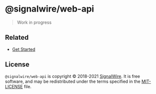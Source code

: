 # @signalwire/web-api

> Work in progress

## Related

- [Get Started](https://developer.signalwire.com/)

## License

`@signalwire/web-api` is copyright © 2018-2021 [SignalWire](http://signalwire.com). It is free software, and may be redistributed under the terms specified in the [MIT-LICENSE](https://github.com/signalwire/signalwire-js/blob/master/LICENSE) file.
